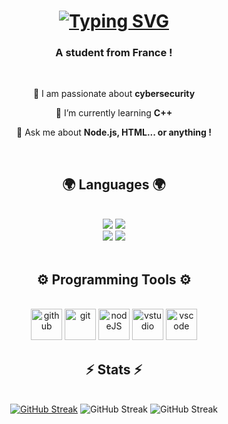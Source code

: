 
<h1 align="center">
    <a href="https://git.io/typing-svg"><img src="https://readme-typing-svg.demolab.com?font=Fira+Code&pause=1000&color=1AF7C5&center=true&width=435&lines=Hey+!+%F0%9F%91%8B;I'm+Sayt0+!" alt="Typing SVG" /></a>
</h1>

<h3 align="center">A student from France !</h3>
<br>


<div align="center">
 
 🔭 I am passionate about **cybersecurity**
 
 🌱 I’m currently learning **C++**

💬 Ask me about **Node.js, HTML... or anything !**
</div>


 <br>
<h2 align="center">🌍 Languages 🌍</h2>
<br>

<div align="center">
    <img src="https://img.shields.io/badge/JavaScript-323330?style=for-the-badge&logo=javascript&logoColor=F7DF1E" />
    <img src="https://img.shields.io/badge/Python-FFD43B?style=for-the-badge&logo=python&logoColor=blue" /><br>
    <img src="https://img.shields.io/badge/C%2B%2B-00599C?style=for-the-badge&logo=c%2B%2B&logoColor=white" />
    <img src="https://img.shields.io/badge/HTML5-E34F26?style=for-the-badge&logo=html5&logoColor=white" />
    
  
</div>




<div align="center">
  <br>
  <h2>⚙️ Programming Tools ⚙️</h2>
  <br>
  <img alt="github" width="50px" src="https://raw.githubusercontent.com/coderjojo/coderjojo/master/img/github.svg"/>
  <img alt="git" width="50px" src="https://iconape.com/wp-content/png_logo_vector/git-icon.png"/>
  <img alt="nodeJS" width="50px" src="https://cdn.iconscout.com/icon/free/png-512/node-js-1-1174935.png"/>
  <img alt="vstudio" width="50px" src="https://cdn.freebiesupply.com/logos/large/2x/visual-studio-2013-logo-svg-vector.svg"/>
  <img alt="vscode" width="50px" src="https://i.imgur.com/A9ytwO6.png"/>
  
</div>



<h2 align="center">⚡ Stats ⚡</h2>
<br>
<div align=center>
  <a href="https://git.io/streak-stats"><img src="https://streak-stats.demolab.com?user=Sayt-0&theme=react" alt="GitHub Streak" /></a>
  <a><img src="https://github-readme-stats.vercel.app/api?username=Sayt-0&show_icons=true&theme=react" alt="GitHub Streak" /></a>
  <a><img src="https://github-readme-stats.vercel.app/api/top-langs/?username=Sayt-0&layout=compact&theme=react" alt="GitHub Streak" /></a>
  
  
 
</div>




